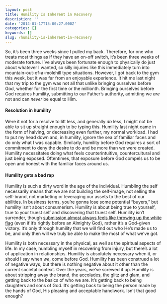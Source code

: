 ```yaml
---
layout: post
title: Humility Is Inherent in Recovery
description: ''
date: '2014-01-17T15:00:27.000Z'
categories: []
keywords: []
slug: /humility-is-inherent-in-recovery
---
```


So, it’s been three weeks since I pulled my back. Therefore, for one who treats most things as if they have an on-off switch, it’s been three weeks of moderate torture. I’ve always been fortunate enough to physically do just about whatever I wanted, so silly injuries like this immediately turn into mountain-out-of-a-molehill type situations. However, I got back to the gym this week, but it was far from an enjoyable experience. It hit me last night that my trip to the gym was not all that unlike bringing ourselves before God, whether for the first time or the millionth. Bringing ourselves before God requires humility, submitting to our Father’s authority, admitting we _are_ not and can _never_ be equal to Him.<!--more-->

#### Resolution in humility

Were it not for a resolve to lift less, and generally _do_ less, I might not be able to sit up straight enough to be typing this. Humility last night came in the form of halving, or decreasing even further, my normal workload. I had to put my head down and, in humility, ignore the sea of familiar faces and do only what I was capable. Similarly, humility before God requires a sort of commitment to deny the desire to do and be more than we were created. Humility necessitates doing what feels counterintuitive, countercultural and just being exposed. Oftentimes, that exposure before God compels us to be open and honest with the familiar faces around us.

#### Humility gets a bad rap

Humility is such a dirty word in the age of the individual. Humbling the self necessarily means that we are not building the self-image, not selling the self-brand, not marketing or leveraging our assets to the best of our abilities. In business terms, you’re gonna lose some potential “buyers,” but humility isn’t about consumerism. Humility is about being true to yourself, true to your truest self and discovering that truest self. Humility isn’t surrender, though [submission almost always feels like throwing up the white flag](http://104.193.143.57/~waywar13/ce/authority-basis-freedom/ "Authority Is the Basis for Freedom") (even if it’s rightly before an Almighty God), rather it’s a God-given victory. It’s only through humility that we will find out who He’s made us to be, and only then will we truly be able to make the most of what we’ve got.

Humility is both necessary in the physical, as well as the spiritual aspects of life. In my case, humbling myself in recovering from injury, but there’s a lot of application in relationships. Humility is absolutely necessary when it, or should I say when _we_, come before God. Humility has been construed a lot of negative ways, but there is nothing negative about it other than the current societal context. Over the years, we’ve screwed it up. Humility is about stripping away the brand, the accolades, the glitz and glam, and getting back to the basics of who we are. It’s getting back to being daughters and sons of God. It’s getting back to being the person made by the hands of God, His pleasing and acceptable handiwork. Isn’t that good enough?